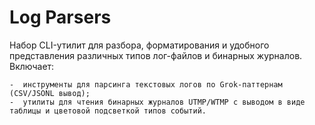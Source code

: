 #  Log Parsers
  Набор CLI-утилит для разбора, форматирования и удобного представления различных типов лог-файлов и бинарных журналов.
  Включает:

    -  инструменты для парсинга текстовых логов по Grok-паттернам (CSV/JSONL вывод);
    -  утилиты для чтения бинарных журналов UTMP/WTMP с выводом в виде таблицы и цветовой подсветкой типов событий.
